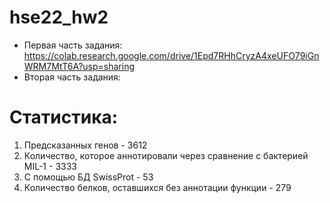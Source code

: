 # hse22_hw2
- Первая часть задания: https://colab.research.google.com/drive/1Epd7RHhCryzA4xeUFO79iGnWRM7MtT6A?usp=sharing
- Вторая часть задания: 

# Статистика: 
1. Предсказанных генов - 3612
2. Количество, которое аннотировали через сравнение с бактерией MIL-1 - 3333 
3. С помощью БД SwissProt - 53
4. Количество белков, оставшихся без аннотации функции - 279
